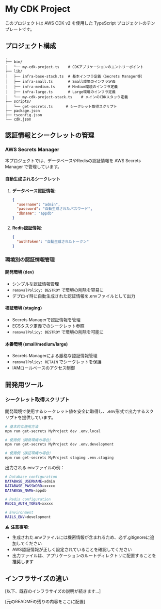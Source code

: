 # My CDK Project

このプロジェクトは AWS CDK v2 を使用した TypeScript プロジェクトのテンプレートです。

## プロジェクト構成

```
.
├── bin/
│   └── my-cdk-project.ts    # CDKアプリケーションのエントリーポイント
├── lib/
│   ├── infra-base-stack.ts  # 基本インフラ定義（Secrets Manager等）
│   ├── infra-small.ts       # Small環境のインフラ定義
│   ├── infra-medium.ts      # Medium環境のインフラ定義
│   ├── infra-large.ts       # Large環境のインフラ定義
│   └── my-cdk-project-stack.ts    # メインのCDKスタック定義
├── scripts/
│   └── get-secrets.ts      # シークレット取得スクリプト
├── package.json
├── tsconfig.json
└── cdk.json
```

## 認証情報とシークレットの管理

### AWS Secrets Manager

本プロジェクトでは、データベースやRedisの認証情報を AWS Secrets Manager で管理しています。

#### 自動生成されるシークレット

1. **データベース認証情報**:
   ```json
   {
     "username": "admin",
     "password": "自動生成されたパスワード",
     "dbname": "appdb"
   }
   ```

2. **Redis認証情報**:
   ```json
   {
     "authToken": "自動生成されたトークン"
   }
   ```

### 環境別の認証情報管理

#### 開発環境 (dev)
- シンプルな認証情報管理
- `removalPolicy: DESTROY` で環境の削除を容易に
- デプロイ時に自動生成された認証情報を.envファイルとして出力

#### 検証環境 (staging)
- Secrets Managerで認証情報を管理
- ECSタスク定義でのシークレット参照
- `removalPolicy: DESTROY` で環境の削除を可能に

#### 本番環境 (small/medium/large)
- Secrets Managerによる厳格な認証情報管理
- `removalPolicy: RETAIN` でシークレットを保護
- IAMロールベースのアクセス制御

## 開発用ツール

### シークレット取得スクリプト

開発環境で使用するシークレット値を安全に取得し、.env形式で出力するスクリプトを提供しています。

```bash
# 基本的な使用方法
npm run get-secrets MyProject dev .env.local

# 使用例（開発環境の場合）
npm run get-secrets MyProject dev .env.development

# 使用例（検証環境の場合）
npm run get-secrets MyProject staging .env.staging
```

出力される.envファイルの例：
```bash
# Database configuration
DATABASE_USERNAME=admin
DATABASE_PASSWORD=xxxxx
DATABASE_NAME=appdb

# Redis configuration
REDIS_AUTH_TOKEN=xxxxx

# Environment
RAILS_ENV=development
```

⚠️ **注意事項**:
- 生成された.envファイルには機密情報が含まれるため、必ず.gitignoreに追加してください
- AWS認証情報が正しく設定されていることを確認してください
- 出力ファイルは、アプリケーションのルートディレクトリに配置することを推奨します

## インフラサイズの違い

[以下、既存のインフラサイズの説明が続きます...]

[元のREADMEの残りの内容をここに配置]